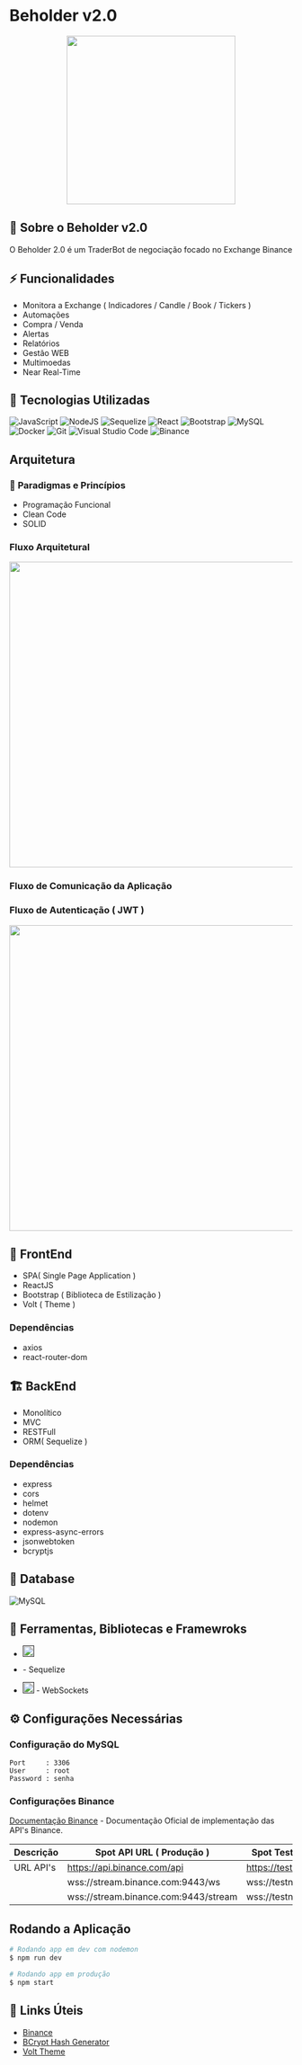 # **Beholder v2.0**

<div align="center">
   <img width="300px" src="https://github.com/brunoemferreira/cs-luiztools-beholder-2-0/blob/main/frontend/public/img/favicon/android-chrome-512x512.png" />
</div>

## 🚀 **Sobre o Beholder v2.0**
O Beholder 2.0 é um TraderBot de negociação focado no Exchange Binance

## ⚡ **Funcionalidades**

* Monitora a Exchange ( Indicadores / Candle / Book / Tickers )
* Automações
* Compra / Venda
* Alertas
* Relatórios
* Gestão WEB
* Multimoedas
* Near Real-Time

## 🧰 **Tecnologias Utilizadas**
![JavaScript](https://img.shields.io/badge/javascript-%23323330.svg?style=for-the-badge&logo=javascript&logoColor=%23F7DF1E)
![NodeJS](https://img.shields.io/badge/node.js-6DA55F?style=for-the-badge&logo=node.js&logoColor=white)
![Sequelize](https://img.shields.io/badge/Sequelize-52B0E7?style=for-the-badge&logo=Sequelize&logoColor=white)
![React](https://img.shields.io/badge/react-%2320232a.svg?style=for-the-badge&logo=react&logoColor=%2361DAFB)
![Bootstrap](https://img.shields.io/badge/bootstrap-%238511FA.svg?style=for-the-badge&logo=bootstrap&logoColor=white)
![MySQL](https://img.shields.io/badge/mysql-%2300f.svg?style=for-the-badge&logo=mysql&logoColor=white)
![Docker](https://img.shields.io/badge/docker-%230db7ed.svg?style=for-the-badge&logo=docker&logoColor=white)
![Git](https://img.shields.io/badge/git-%23F05033.svg?style=for-the-badge&logo=git&logoColor=white)
![Visual Studio Code](https://img.shields.io/badge/Visual%20Studio%20Code-0078d7.svg?style=for-the-badge&logo=visual-studio-code&logoColor=white)
![Binance](https://img.shields.io/badge/Binance%20API-FCD535?style=for-the-badge&logo=binance&logoColor=white)

## **Arquitetura**

### 🧽 **Paradigmas e Princípios**

* Programação Funcional
* Clean Code
* SOLID

### Fluxo Arquitetural 

<div align="center" >
   <img width="544px" src="https://github.com/brunoemferreira/beholder/assets/17993135/16b81c5a-cefc-47d3-8162-e1e2ff8d138d" />
</div>

### Fluxo de Comunicação da Aplicação


### Fluxo de Autenticação ( JWT )

<div align="center">
   <img width="544px" src="https://github.com/brunoemferreira/beholder/assets/17993135/c0bbeff2-3198-4126-a8c1-6df4be004d53" />
</div>

## 🏦 **FrontEnd**

* SPA( Single Page Application )
* ReactJS 
* Bootstrap ( Biblioteca de Estilização )
* Volt ( Theme )

### **Dependências**

* axios
* react-router-dom 

## 🏗️ **BackEnd**

* Monolítico
* MVC 
* RESTFull
* ORM( Sequelize )

### **Dependências**

* express
* cors
* helmet
* dotenv
* nodemon
* express-async-errors
* jsonwebtoken
* bcryptjs


## 🔨 **Database**

![MySQL](https://img.shields.io/badge/mysql-%2300f.svg?style=for-the-badge&logo=mysql&logoColor=white)

## 🧰 **Ferramentas, Bibliotecas e Framewroks**
 * [<img src="./assets/expressjs.png" width="20"/>]()
 * []() - Sequelize
 
 * [<img src="./assets/websocket-logo.png" width="20"/>]() - WebSockets


## ⚙️ **Configurações Necessárias**



### **Configuração do MySQL**
```text
Port     : 3306
User     : root
Password : senha
```

### Configurações Binance


[Documentação Binance](https://binance-docs.github.io/apidocs/spot/en/#change-log) - Documentação Oficial de implementação das API's Binance.

| Descrição | Spot API URL ( Produção )            | Spot Test Network URL ( Teste )     |
| --------- | ------------------------------------ | ----------------------------------- |
| URL API's | https://api.binance.com/api          | https://testnet.binance.vision/api  |
|           | wss://stream.binance.com:9443/ws     | wss://testnet.binance.vision/ws     |
|           | wss://stream.binance.com:9443/stream | wss://testnet.binance.vision/stream |

## Rodando a Aplicação

```bash
# Rodando app em dev com nodemon
$ npm run dev
```

```bash
# Rodando app em produção
$ npm start
```


## 🔗 Links Úteis

* [Binance](https://www.binance.com/pt-BR)
* [BCrypt Hash Generator](https://bcrypt.online/)
* [Volt Theme](https://themesberg.com/docs/volt-bootstrap-5-dashboard/getting-started/quick-start/)
